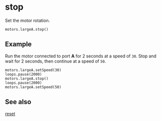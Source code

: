 # stop

Set the motor rotation.

```sig
motors.largeA.stop()
```

## Example
Run the motor connected to port **A** for 2 seconds at a speed of `30`. Stop and wait for 2 seconds, then continue at a speed of `50`.

```blocks
motors.largeA.setSpeed(30)
loops.pause(2000)
motors.largeA.stop()
loops.pause(2000)
motors.largeA.setSpeed(50)
```

## See also

[reset](/reference/motors/motor/reset)